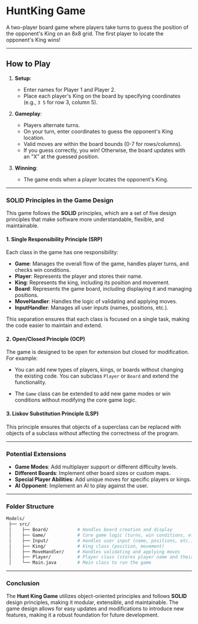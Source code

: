 # HuntKing Game

A two-player board game where players take turns to guess the position of the opponent's King on an 8x8 grid. The first player to locate the opponent's King wins!

---

## How to Play
1. **Setup**:
   - Enter names for Player 1 and Player 2.
   - Place each player's King on the board by specifying coordinates (e.g., `3 5` for row 3, column 5).

2. **Gameplay**:
   - Players alternate turns.
   - On your turn, enter coordinates to guess the opponent's King location.
   - Valid moves are within the board bounds (0-7 for rows/columns).
   - If you guess correctly, you win! Otherwise, the board updates with an "X" at the guessed position.

3. **Winning**:
   - The game ends when a player locates the opponent's King.

---


### **SOLID Principles in the Game Design**

This game follows the **SOLID** principles, which are a set of five design principles that make software more understandable, flexible, and maintainable.

#### 1. **Single Responsibility Principle (SRP)**

Each class in the game has one responsibility:

- **Game**: Manages the overall flow of the game, handles player turns, and checks win conditions.
- **Player**: Represents the player and stores their name.
- **King**: Represents the king, including its position and movement.
- **Board**: Represents the game board, including displaying it and managing positions.
- **MoveHandler**: Handles the logic of validating and applying moves.
- **InputHandler**: Manages all user inputs (names, positions, etc.).

This separation ensures that each class is focused on a single task, making the code easier to maintain and extend.

#### 2. **Open/Closed Principle (OCP)**

The game is designed to be open for extension but closed for modification. For example:

- You can add new types of players, kings, or boards  without changing the existing code. You can subclass `Player` or `Board` and extend the functionality.
  
- The `Game` class can be extended to add new game modes or win conditions without modifying the core game logic.

#### 3. **Liskov Substitution Principle (LSP)**

This principle ensures that objects of a superclass can be replaced with objects of a subclass without affecting the correctness of the program.


---

### **Potential Extensions**

- **Game Modes**: Add multiplayer support or different difficulty levels.
- **Different Boards**: Implement other board sizes or custom maps.
- **Special Player Abilities**: Add unique moves for specific players or kings.
- **AI Opponent**: Implement an AI to play against the user.

---

### **Folder Structure**

```bash
Models/
 ├── src/
 │    ├── Board/           # Handles board creation and display
 │    ├── Game/            # Core game logic (turns, win conditions, etc.)
 │    ├── Input/           # Handles user input (name, positions, etc.)
 │    ├── King/            # King class (position, movement)
 │    ├── MoveHandler/     # Handles validating and applying moves
 │    ├── Player/          # Player class (stores player name and their king)
 │    └── Main.java        # Main class to run the game
```

---

### **Conclusion**

The **Hunt King Game** utilizes object-oriented principles and follows **SOLID** design principles, making it modular, extensible, and maintainable. The game design allows for easy updates and modifications to introduce new features, making it a robust foundation for future development.

